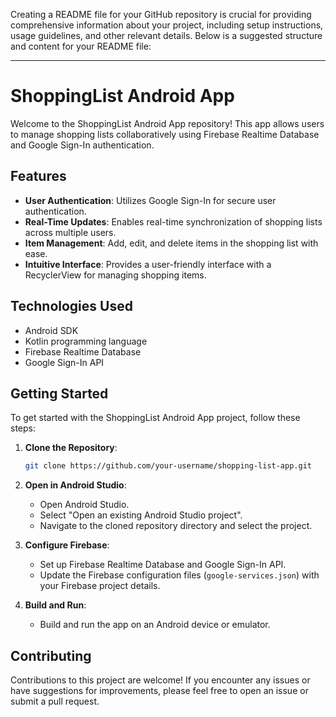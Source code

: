 Creating a README file for your GitHub repository is crucial for providing comprehensive information about your project, including setup instructions, usage guidelines, and other relevant details. Below is a suggested structure and content for your README file:

---

# ShoppingList Android App

Welcome to the ShoppingList Android App repository! This app allows users to manage shopping lists collaboratively using Firebase Realtime Database and Google Sign-In authentication.

## Features

- **User Authentication**: Utilizes Google Sign-In for secure user authentication.
- **Real-Time Updates**: Enables real-time synchronization of shopping lists across multiple users.
- **Item Management**: Add, edit, and delete items in the shopping list with ease.
- **Intuitive Interface**: Provides a user-friendly interface with a RecyclerView for managing shopping items.

## Technologies Used

- Android SDK
- Kotlin programming language
- Firebase Realtime Database
- Google Sign-In API

## Getting Started

To get started with the ShoppingList Android App project, follow these steps:

1. **Clone the Repository**:
   ```bash
   git clone https://github.com/your-username/shopping-list-app.git
   ```

2. **Open in Android Studio**:
   - Open Android Studio.
   - Select "Open an existing Android Studio project".
   - Navigate to the cloned repository directory and select the project.

3. **Configure Firebase**:
   - Set up Firebase Realtime Database and Google Sign-In API.
   - Update the Firebase configuration files (`google-services.json`) with your Firebase project details.

4. **Build and Run**:
   - Build and run the app on an Android device or emulator.

## Contributing

Contributions to this project are welcome! If you encounter any issues or have suggestions for improvements, please feel free to open an issue or submit a pull request.

